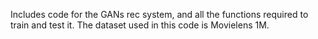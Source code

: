 Includes code for the GANs rec system, and all the functions required to train and test it. The dataset used in this code is Movielens 1M. 
